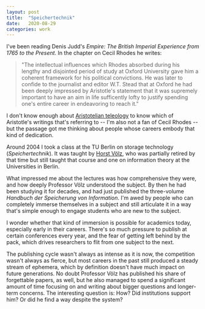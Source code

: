 ```yaml
---
layout: post
title:  "Speichertechnik"
date:   2020-08-29
categories: work
---
```


I've been reading Denis Judd's _Empire: The British Imperial Experience from 1765 to the Present_. In the chapter on Cecil Rhodes he writes:

> "The intellectual influences which Rhodes absorbed during his lengthy and disjointed period of study at Oxford University gave him a coherent framework for his political convictions. He was later to confide to the journalist and editor W.T. Stead that at Oxford he had been deeply impressed by Aristotle's statement that it was supremely important to have an aim in life sufficently lofty to justify spending one's entire career in endeavoring to reach it."

I don't know enough about [Aristotelian teleology](https://en.wikipedia.org/wiki/Teleology#Aristotelian) to know which of Aristotle's writings that's referring to -- I'm also not a fan of Cecil Rhodes -- but the passage got me thinking about people whose careers embody that kind of dedication.

Around 2004 I took a class at the TU Berlin on storage technology (_Speichertechnik_). It was taught by [Horst Völz](https://de.wikipedia.org/wiki/Horst_V%C3%B6lz), who was partially retired by that time but still taught that course and one on information theory at the Universities in Berlin.

What impressed me about the lectures was how comprehensive they were, and how deeply Professor Völz understood the subject. By then he had been studying it for decades, and had just published the three-volume _Handbuch der Speicherung von Information_. I'm awed by people who can completely immerse themselves in a subject and still articulate it in a way that's simple enough to engage students who are new to the subject.

I wonder whether that kind of immersion is possible for academics today, especially early in their careers. There's so much pressure to publish at certain conferences every year, and the fear of getting left behind by the pack, which drives researchers to flit from one subject to the next.

The publishing cycle wasn't always as intense as it is now, the competition wasn't always as fierce, but most careers in the past still produced a steady stream of ephemera, which by definition doesn't have much impact on future generations. No doubt Professor Völz has published his share of forgettable papers, as well, but he also managed to spend a significant amount of time focusing on and writing about bigger questions and longer-term concerns. The interesting question is: How? Did institutions support him? Or did he find a way despite the system?